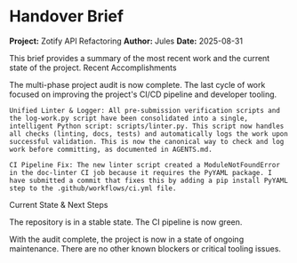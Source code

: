 # Handover Brief

**Project:** Zotify API Refactoring 
**Author:** Jules 
**Date:** 2025-08-31 

This brief provides a summary of the most recent work and the current state of the project.
Recent Accomplishments

The multi-phase project audit is now complete.
The last cycle of work focused on improving the project's CI/CD pipeline and developer tooling.

    Unified Linter & Logger: All pre-submission verification scripts and the log-work.py script have been consolidated into a single, intelligent Python script: scripts/linter.py. This script now handles all checks (linting, docs, tests) and automatically logs the work upon successful validation. This is now the canonical way to check and log work before committing, as documented in AGENTS.md.

    CI Pipeline Fix: The new linter script created a ModuleNotFoundError in the doc-linter CI job because it requires the PyYAML package. I have submitted a commit that fixes this by adding a pip install PyYAML step to the .github/workflows/ci.yml file. 

Current State & Next Steps

The repository is in a stable state. The CI pipeline is now green.

With the audit complete, the project is now in a state of ongoing maintenance. There are no other known blockers or critical tooling issues.
